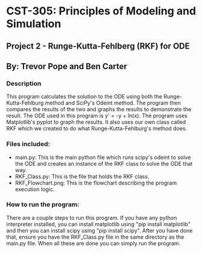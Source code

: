 # CST-305: Principles of Modeling and Simulation
## Project 2 - Runge-Kutta-Fehlberg (RKF) for ODE
## By: Trevor Pope and Ben Carter

### Description

This program calculates the solution to the ODE using both the Runge-Kutta-Fehlburg method and SciPy's Odeint method.
The program then compares the results of the two and graphs the results to demonstrate the result. The ODE used in this
program is y' = -y + ln(x). The program uses Matplotlib's pyplot to graph the results. It also uses our own class called
RKF which we created to do what Runge-Kutta-Fehlburg's method does.

### Files included:

- main.py: This is the main python file which runs scipy's odeint to solve the ODE and creates an instance of the RKF class to solve the ODE that way.
- RKF_Class.py: This is the file that holds the RKF class.
- RKF_Flowchart.png: This is the flowchart describing the program execution logic.

### How to run the program:

There are a couple steps to run this program. If you have any python interpreter installed, you can install matplotlib using "pip install matplotlib" and then you can install scipy using "pip install scipy". After you have done that, ensure you have the RKF_Class.py file in the same directory as the main.py file. When all these are done you can simply run the program.
